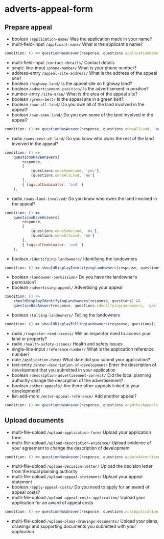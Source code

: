 # adverts-appeal-form

## Prepare appeal

- boolean `/application-name/` Was the application made in your name?
- multi-field-input `/applicant-name/` What is the applicant's name?

```js
condition: () => questionHasAnswer(response, questions.applicationName, 'no');
```

- multi-field-input `/contact-details/` Contact details
- single-line-input `/phone-number/` What is your phone number?
- address-entry `/appeal-site-address/` What is the address of the appeal site?
- boolean `/highway-land/` Is the appeal site on highway land?
- boolean `/advertisement-position/` Is the advertisement in position?
- number-entry `/site-area/` What is the area of the appeal site?
- boolean `/green-belt/` Is the appeal site in a green belt?
- boolean `/own-all-land/` Do you own all of the land involved in the appeal?
- boolean `/own-some-land/` Do you own some of the land involved in the appeal?

```js
condition: () => questionHasAnswer(response, questions.ownsAllLand, 'no');
```

- radio `/owns-rest-of-land/` Do you know who owns the rest of the land involved in the appeal?

```js
condition: () =>
	questionsHaveAnswers(
		response,
		[
			[questions.ownsSomeLand, 'yes'],
			[questions.ownsAllLand, 'no']
		],
		{ logicalCombinator: 'and' }
	);
```

- radio `/owns-land-involved/` Do you know who owns the land involved in the appeal?

```js
condition: () =>
	questionsHaveAnswers(
		response,
		[
			[questions.ownsSomeLand, 'no'],
			[questions.ownsAllLand, 'no']
		],
		{ logicalCombinator: 'and' }
	);
```

- boolean `/identifying-landowners/` Identifying the landowners

```js
condition: () => shouldDisplayIdentifyingLandowners(response, questions);
```

- boolean `/landowner-permission/` Do you have the landowner’s permission?
- boolean `/advertising-appeal/` Advertising your appeal

```js
condition: () =>
	shouldDisplayIdentifyingLandowners(response, questions) &&
	questionHasAnswer(response, questions.identifyingLandowners, 'yes');
```

- boolean `/telling-landowners/` Telling the landowners

```js
condition: () => shouldDisplayTellingLandowners(response, questions);
```

- radio `/inspector-need-access/` Will an inspector need to access your land or property?
- radio `/health-safety-issues/` Health and safety issues
- single-line-input `/reference-number/` What is the application reference number?
- date `/application-date/` What date did you submit your application?
- text-entry `/enter-description-of-development/` Enter the description of development that you submitted in your application
- boolean `/description-advertisement-correct/` Did the local planning authority change the description of the advertisement?
- boolean `/other-appeals/` Are there other appeals linked to your development?
- list-add-more `/enter-appeal-reference/` Add another appeal?

```js
condition: () => questionHasAnswer(response, questions.anyOtherAppeals, 'yes');
```

## Upload documents

- multi-file-upload `/upload-application-form/` Upload your application form
- multi-file-upload `/upload-description-evidence/` Upload evidence of your agreement to change the description of development

```js
condition: () => questionHasAnswer(response, questions.updateAdvertisementDescription, 'yes');
```

- multi-file-upload `/upload-decision-letter/` Upload the decision letter from the local planning authority
- multi-file-upload `/upload-appeal-statement/` Upload your appeal statement
- boolean `/apply-appeal-costs/` Do you need to apply for an award of appeal costs?
- multi-file-upload `/upload-appeal-costs-application/` Upload your application for an award of appeal costs

```js
condition: () => questionHasAnswer(response, questions.costApplication, 'yes');
```

- multi-file-upload `/upload-plans-drawings-documents/` Upload your plans, drawings and supporting documents you submitted with your application
